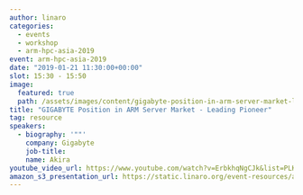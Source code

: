 ```yaml
---
author: linaro
categories:
  - events
  - workshop
  - arm-hpc-asia-2019
event: arm-hpc-asia-2019
date: "2019-01-21 11:30:00+00:00"
slot: 15:30	- 15:50
image:
  featured: true
  path: /assets/images/content/gigabyte-position-in-arm-server-market-leading-pioneer.jpg
title: "GIGABYTE Position in ARM Server Market - Leading Pioneer"
tag: resource
speakers:
  - biography: '""'
    company: Gigabyte
    job-title:
    name: Akira
youtube_video_url: https://www.youtube.com/watch?v=ErbkhqNgCJk&list=PLKZSArYQptsPLGSEUycUowh9oy8WF_epV&index=3&t=0s
amazon_s3_presentation_url: https://static.linaro.org/event-resources/arm-hpc-2019/slides/GIGABYTEPositionInARMServerMarketLeadingPioneer14.pdf
---
```

